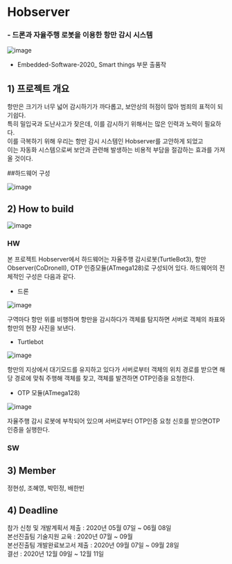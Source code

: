 # Hobserver
###  - 드론과 자율주행 로봇을 이용한 항만 감시 시스템   

![image](https://user-images.githubusercontent.com/24893215/95682434-2b4ebf80-0c20-11eb-9f3c-77334a34f68f.png)

 - Embedded-Software-2020_ Smart things 부문 출품작

## 1) 프로젝트 개요

   
항만은 크기가 너무 넓어 감시하기가 까다롭고, 보안상의 허점이 많아 범죄의 표적이 되기쉽다.    
특히 밀입국과 도난사고가 잦은데, 이를 감시하기 위해서는 많은 인력과 노력이 필요하다.   
이를 극복하기 위해 우리는 항만 감시 시스템인 Hobserver를 고안하게 되었고    
이는 자동화 시스템으로써 보안과 관련해 발생하는 비용적 부담을 절감하는 효과를 가져올 것이다.


##하드웨어 구성

![image](https://user-images.githubusercontent.com/24893215/95682523-9f896300-0c20-11eb-9420-d8631554e86d.png)


## 2) How to build

 ![image](https://user-images.githubusercontent.com/24893215/95682473-5fc27b80-0c20-11eb-8b05-326d5c64cded.png)

### HW

 본 프로젝트 Hobserver에서 하드웨어는 자율주행 감시로봇(TurtleBot3), 항만Observer(CoDroneII),
 OTP 인증모듈(ATmega128)로 구성되어 있다. 하드웨어의 전체적인 구성은 다음과 같다.

 - 드론

 ![image](https://user-images.githubusercontent.com/24893215/95682602-0e66bc00-0c21-11eb-9b87-a286c36e0f6f.png)

구역마다 항만 위를 비행하며 항만을 감시하다가 객체를 탐지하면 서버로 객체의 좌표와 항만의 현장 사진을 보낸다.

 - Turtlebot

 ![image](https://user-images.githubusercontent.com/24893215/95682645-5c7bbf80-0c21-11eb-863d-ebbb09b643cc.png)

 항만의 지상에서 대기모드를 유지하고 있다가 
 서버로부터 객체의 위치 경로를 받으면
 해당 경로에 맞춰 주행해 객체를 찾고, 
 객체를 발견하면 OTP인증을 요청한다.

 - OTP 모듈(ATmega128)

 ![image](https://user-images.githubusercontent.com/24893215/95682685-94830280-0c21-11eb-815a-dd5ffe084a49.png)

 자율주행 감시 로봇에 부착되어 있으며 서버로부터 OTP인증 요청 신호를 받으면OTP인증을 실행한다. 


### SW




## 3) Member
정현성, 조혜영, 박민정, 배한빈
## 4) Deadline
참가 신청 및 개발계획서 제출 :	2020년 05월 07일 ~ 06월 08일   
본선진출팀 기술지원 교육 :	2020년 07월 ~ 09월   
본선진출팀 개발완료보고서 제출 :	2020년 09월 07일 ~ 09월 28일   
결선 :	2020년 12월 09일 ~ 12월 11일   

